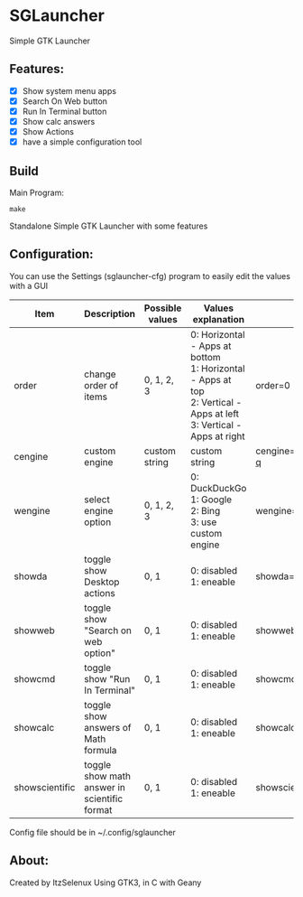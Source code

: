 # SGLauncher
Simple GTK Launcher

## Features:

- [x] Show system menu apps
- [x] Search On Web button
- [x] Run In Terminal button
- [x] Show calc answers
- [x] Show Actions
- [x] have a simple configuration tool

## Build
Main Program:

```
make
```

Standalone Simple GTK Launcher with some features


## Configuration:

You can use the Settings (sglauncher-cfg) program to easily edit the values with a GUI

| Item | Description | Possible values| Values explanation| example
| --- | --- | --- | --- | --- |
| order | change order of items | 0, 1, 2, 3 | 0: Horizontal - Apps at bottom <br> 1: Horizontal - Apps at top <br> 2: Vertical - Apps at left <br> 3: Vertical - Apps at right | order=0|
| cengine | custom engine | custom string | custom string | cengine=https://search.disroot.org/search?q |
| wengine | select engine option | 0, 1, 2, 3 | 0: DuckDuckGo <br> 1: Google <br> 2: Bing <br> 3: use custom engine | wengine=1 |
| showda | toggle show Desktop actions | 0, 1 | 0: disabled <br> 1: eneable | showda=0
| showweb | toggle show "Search on web option" | 0, 1 | 0: disabled <br> 1: eneable | showweb=1
| showcmd | toggle show "Run In Terminal" | 0, 1 | 0: disabled <br> 1: eneable | showcmd=1
| showcalc | toggle show answers of Math formula | 0, 1 | 0: disabled <br> 1: eneable | showcalc=1
| showscientific | toggle show math answer in scientific format | 0, 1 | 0: disabled <br> 1: eneable | showscientific=1

Config file should be in ~/.config/sglauncher

## About:

Created by ItzSelenux Using GTK3, in C with Geany